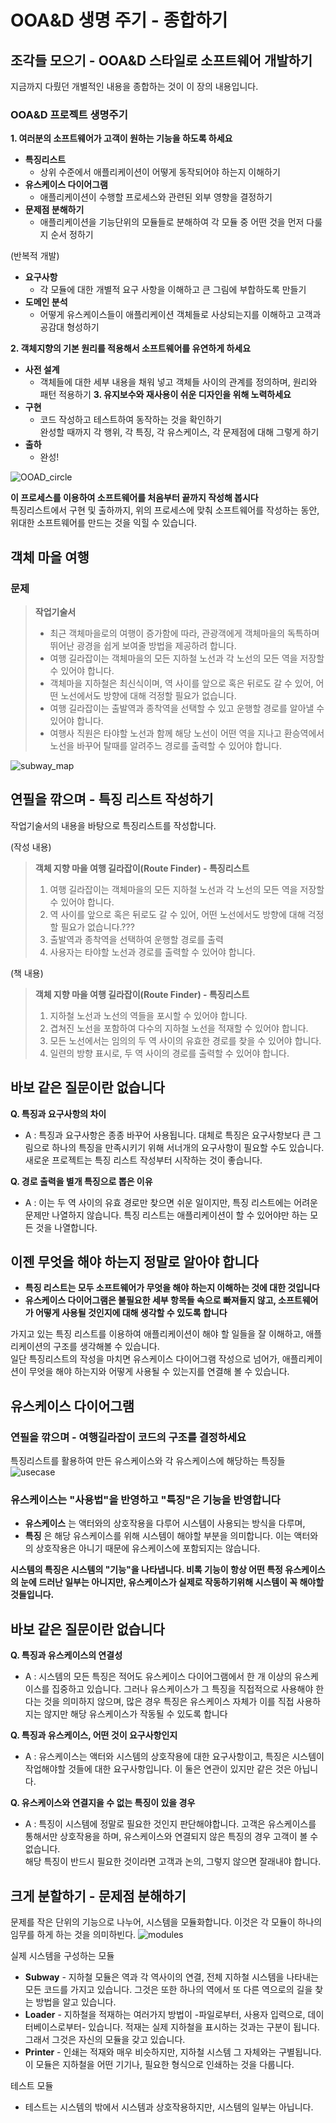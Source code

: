 
# OOA&D 생명 주기 - 종합하기

## 조각들 모으기 - OOA&D 스타일로 소프트웨어 개발하기
지금까지 다뤘던 개별적인 내용을 종합하는 것이 이 장의 내용입니다.

### OOA&D 프로젝트 생명주기
**1. 여러분의 소프트웨어가 고객이 원하는 기능을 하도록 하세요**
- **특징리스트**
	- 상위 수준에서 애플리케이션이 어떻게 동작되어야 하는지 이해하기
- **유스케이스 다이어그램**
	- 애플리케이션이 수행할 프로세스와 관련된 외부 영향을 결정하기
- **문제점 분해하기**
	- 애플리케이션을 기능단위의 모듈들로 분해하여 각 모듈 중 어떤 것을 먼저 다룰지 순서 정하기  

(반복적 개발)
- **요구사항**
	- 각 모듈에 대한 개별적 요구 사항을 이해하고 큰 그림에 부합하도록 만들기
- **도메인 분석**
	- 어떻게 유스케이스들이 애플리케이션 객체들로 사상되는지를 이해하고 고객과 공감대 형성하기

**2. 객체지향의 기본 원리를 적용해서 소프트웨어를 유연하게 하세요**  
- **사전 설계**
	- 객체들에 대한 세부 내용을 채워 넣고 객체들 사이의 관계를 정의하며, 원리와 패턴 적용하기
**3. 유지보수와 재사용이 쉬운 디자인을 위해 노력하세요**  
- **구현**
	- 코드 작성하고 테스트하여 동작하는 것을 확인하기  
		완성할 때까지 각 행위, 각 특징, 각 유스케이스, 각 문제점에 대해 그렇게 하기
- **출하**
	- 완성!

![OOAD_circle](./img/10_OOAD_circle.png)

**이 프로세스를 이용하여 소프트웨어를 처음부터 끝까지 작성해 봅시다**  
특징리스트에서 구현 및 출하까지, 위의 프로세스에 맞춰 소프트웨어를 작성하는 동안, 위대한 소프트웨어를 만드는 것을 익힐 수 있습니다.

## 객체 마을 여행
### 문제
> **작업기술서**
> - 최근 객체마을로의 여행이 증가함에 따라, 관광객에게 객체마을의 독특하며 뛰어난 광경을 쉽게 보여줄 방법을 제공하려 합니다.
> - 여행 길라잡이는 객체마을의 모든 지하철 노선과 각 노선의 모든 역을 저장할 수 있어야 합니다.
> - 객체마을 지하철은 최신식이며, 역 사이를 앞으로 혹은 뒤로도 갈 수 있어, 어떤 노선에서도 방향에 대해 걱정할 필요가 없습니다.
> - 여행 길라잡이는 출발역과 종착역을 선택할 수 있고 운행할 경로를 알아낼 수 있어야 합니다.
> - 여행사 직원은 타야할 노선과 함께 해당 노선이 어떤 역을 지나고 환승역에서 노선을 바꾸어 탈때를 알려주느 경로를 출력할 수 있어야 합니다.

![subway_map](./img/10_subway_map.png)

## 연필을 깎으며 - 특징 리스트 작성하기
작업기술서의 내용을 바탕으로 특징리스트를 작성합니다.  

(작성 내용)  
> **객체 지향 마을 여행 길라잡이(Route Finder) - 특징리스트**   
> 1. 여행 길라잡이는 객체마을의 모든 지하철 노선과 각 노선의 모든 역을 저장할 수 있어야 합니다.  
> 2. 역 사이를 앞으로 혹은 뒤로도 갈 수 있어, 어떤 노선에서도 방향에 대해 걱정할 필요가 없습니다.???
> 3. 출발역과 종착역을 선택하여 운행할 경로를 출력
> 4. 사용자는 타야할 노선과 경로를 출력할 수 있어야 합니다.

(책 내용)  
> **객체 지향 마을 여행 길라잡이(Route Finder) - 특징리스트**   
> 1. 지하철 노선과 노선의 역들을 포시할 수 있어야 합니다.
> 2. 겹쳐진 노선을 포함하여 다수의 지하철 노선을 적재할 수 있어야 합니다.
> 3. 모든 노선에서는 임의의 두 역 사이의 유효한 경로를 찾을 수 있어야 합니다.
> 4. 일련의 방향 표시로, 두 역 사이의 경로를 출력할 수 있어야 합니다.

## 바보 같은 질문이란 없습니다
**Q. 특징과 요구사항의 차이**  
- A : 특징과 요구사항은 종종 바꾸어 사용됩니다. 대체로 특징은 요구사항보다 큰 그림으로 하나의 특징을 만족시키기 위해 서너개의 요구사항이 필요할 수도 있습니다.  
	새로운 프로젝트는 특징 리스트 작성부터 시작하는 것이 좋습니다.

**Q. 경로 출력을 별개 특징으로 뽑은 이유**
- A : 이는 두 역 사이의 유효 경로만 찾으면 쉬운 일이지만, 특징 리스트에는 어려운 문제만 나열하지 않습니다. 특징 리스트는 애플리케이션이 할 수 있어야만 하는 모든 것을 나열합니다.


## 이젠 무엇을 해야 하는지 정말로 알아야 합니다
- **특징 리스트는 모두 소프트웨어가 무엇을 해야 하는지 이해하는 것에 대한 것입니다**
- **유스케이스 다이어그램은 불필요한 세부 항목들 속으로 빠져들지 않고, 소프트웨어가 어떻게 사용될 것인지에 대해 생각할 수 있도록 합니다**

가지고 있는 특징 리스트를 이용하여 애플리케이션이 해야 할 일들을 잘 이해하고, 애플리케이션의 구조를 생각해볼 수 있습니다.  
일단 특징리스트의 작성을 마치면 유스케이스 다이어그램 작성으로 넘어가, 애플리케이션이 무엇을 해야 하는지와 어떻게 사용될 수 있는지를 연결해 볼 수 있습니다.

## 유스케이스 다이어그램
### 연필을 깎으며 - 여행길라잡이 코드의 구조를 결정하세요
특징리스트를 활용하여 만든 유스케이스와 각 유스케이스에 해당하는 특징들
![usecase](./img/10_usecase.png)

### 유스케이스는 "사용법"을 반영하고 "특징"은 기능을 반영합니다
- **유스케이스** 는 액터와의 상호작용을 다루어 시스템이 사용되는 방식을 다루며,  
- **특징** 은 해당 유스케이스를 위해 시스템이 해야할 부분을 의미합니다. 이는 액터와의 상호작용은 아니기 때문에 유스케이스에 포함되지는 않습니다.

**시스템의 특징은 시스템의 "기능"을 나타냅니다. 비록 기능이 항상 어떤 특정 유스케이스의 눈에 드러난 일부는 아니지만, 유스케이스가 실제로 작동하기위해 시스템이 꼭 해야할 것들입니다.**

## 바보 같은 질문이란 없습니다
**Q. 특징과 유스케이스의 연결성**
- A : 시스템의 모든 특징은 적어도 유스케이스 다이어그램에서 한 개 이상의 유스케이스를 집중하고 있습니다. 그러나 유스케이스가 그 특징을 직접적으로 사용해야 한다는 것을 의미하지 않으며, 많은 경우 특징은 유스케이스 자체가 이를 직접 사용하지는 않지만 해당 유스케이스가 작동될 수 있도록 합니다

**Q. 특징과 유스케이스, 어떤 것이 요구사항인지**
- A : 유스케이스는 액터와 시스템의 상호작용에 대한 요구사항이고, 특징은 시스템이 작업해야할 것들에 대한 요구사항입니다. 이 둘은 연관이 있지만 같은 것은 아닙니다.

**Q. 유스케이스와 연결지을 수 없는 특징이 있을 경우**
- A : 특징이 시스템에 정말로 필요한 것인지 판단해야합니다. 고객은 유스케이스를 통해서만 상호작용을 하며, 유스케이스와 연결되지 않은 특징의 경우 고객이 볼 수 없습니다.   
	해당 특징이 반드시 필요한 것이라면 고객과 논의, 그렇지 않으면 잘래내야 합니다.

## 크게 분할하기 - 문제점 분해하기
문제를 작은 단위의 기능으로 나누어, 시스템을 모듈화합니다. 이것은 각 모듈이 하나의 임무를 하게 하는 것을 의미하빈다.
![modules](./img/10_modules.png)

실제 시스템을 구성하는 모듈

- **Subway**  - 지하철 모듈은 역과 각 역사이의 연결, 전체 지하철 시스템을 나타내는 모든 코드를 가지고 있습니다. 그것은 또한 하나의 역에서 또 다른 역으로의 길을 찾는 방법을 알고 있습니다.
- **Loader** - 지하철을 적재하는 여러가지 방법이 -파일로부터, 사용자 입력으로, 데이터베이스로부터- 있습니다. 적재는 실제 지하철을 표시하는 것과는 구분이 됩니다. 그래서 그것은 자신의 모듈을 갖고 있습니다.
- **Printer** - 인쇄는 적재와 매우 비슷하지만, 지하철 시스템 그 자체와는 구별됩니다. 이 모듈은 지하철을 어떤 기기나, 필요한 형식으로 인쇄하는 것을 다룹니다.

테스트 모듈
- 테스트는 시스템의 밖에서 시스템과 상호작용하지만, 시스템의 일부는 아닙니다.
